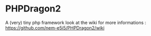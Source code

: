 PHPDragon2
==========

A (very) tiny php framework
look at the wiki for more informations : https://github.com/nem-e5i5/PHPDragon2/wiki

